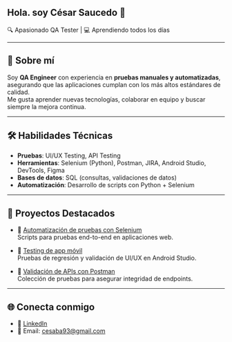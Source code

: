 ## Hola. soy César Saucedo 👋

🔍 Apasionado QA Tester | 💻 Aprendiendo todos los días

---

## 🚀 Sobre mí
Soy **QA Engineer** con experiencia en **pruebas manuales y automatizadas**, asegurando que las aplicaciones cumplan con los más altos estándares de calidad.  
Me gusta aprender nuevas tecnologías, colaborar en equipo y buscar siempre la mejora continua.

---

## 🛠️ Habilidades Técnicas
- **Pruebas**: UI/UX Testing, API Testing  
- **Herramientas**: Selenium (Python), Postman, JIRA, Android Studio, DevTools, Figma  
- **Bases de datos**: SQL (consultas, validaciones de datos)  
- **Automatización**: Desarrollo de scripts con Python + Selenium  

---

## 📌 Proyectos Destacados
- 🧪 [Automatización de pruebas con Selenium](https://github.com/usuario/proyecto)  
  Scripts para pruebas end-to-end en aplicaciones web.  

- 📱 [Testing de app móvil](https://github.com/usuario/proyecto)  
  Pruebas de regresión y validación de UI/UX en Android Studio.  

- 🔗 [Validación de APIs con Postman](https://github.com/usuario/proyecto)  
  Colección de pruebas para asegurar integridad de endpoints.  

---

## 🌐 Conecta conmigo
- 💼 [LinkedIn](www.linkedin.com/in/cesar-eduardo-)  
- 📧 Email: cesaba93@gmail.com
